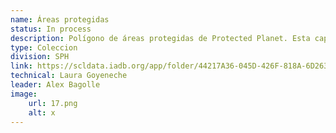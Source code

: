 ```yaml
---
name: Áreas protegidas
status: In process
description: Polígono de áreas protegidas de Protected Planet. Esta capa está en formato raw o anivel subnacional se identifican si a nivel administrativo es un área protegida o no.
type: Coleccion
division: SPH
link: https://scldata.iadb.org/app/folder/44217A36-045D-426F-818A-6D263D109E72
technical: Laura Goyeneche
leader: Alex Bagolle
image: 
    url: 17.png
    alt: x
---
```

    